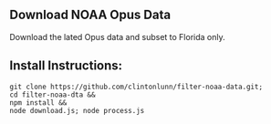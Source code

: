 ## Download NOAA Opus Data
Download the lated Opus data and subset to Florida only. 

## Install Instructions:
```
git clone https://github.com/clintonlunn/filter-noaa-data.git;
cd filter-noaa-dta &&
npm install &&
node download.js; node process.js
```